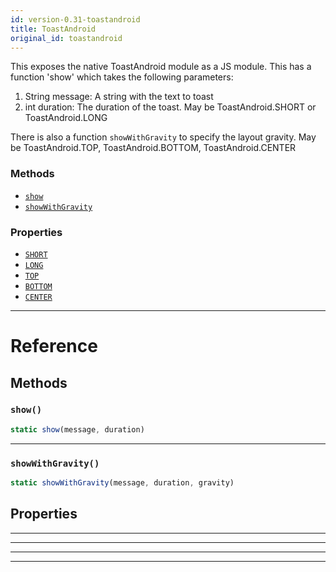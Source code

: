 ```yaml
---
id: version-0.31-toastandroid
title: ToastAndroid
original_id: toastandroid
---
```


This exposes the native ToastAndroid module as a JS module. This has a function 'show'
which takes the following parameters:

1. String message: A string with the text to toast
2. int duration: The duration of the toast. May be ToastAndroid.SHORT or ToastAndroid.LONG

There is also a function `showWithGravity` to specify the layout gravity. May be
ToastAndroid.TOP, ToastAndroid.BOTTOM, ToastAndroid.CENTER


### Methods

- [`show`](toastandroid.md#show)
- [`showWithGravity`](toastandroid.md#showwithgravity)


### Properties

- [`SHORT`](toastandroid.md#short)
- [`LONG`](toastandroid.md#long)
- [`TOP`](toastandroid.md#top)
- [`BOTTOM`](toastandroid.md#bottom)
- [`CENTER`](toastandroid.md#center)




---

# Reference

## Methods

### `show()`

```javascript
static show(message, duration)
```



---

### `showWithGravity()`

```javascript
static showWithGravity(message, duration, gravity)
```



## Properties



---



---



---



---



